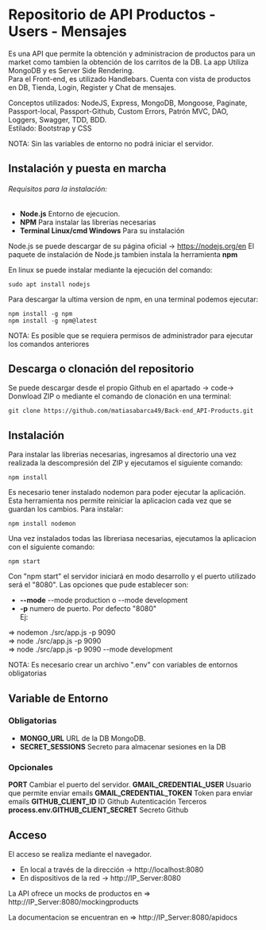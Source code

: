 # Repositorio de API Productos - Users - Mensajes

Es una API que permite la obtención y administracion de productos para un market como tambien la obtención de los carritos de la DB. La app Utiliza MongoDB y es Server Side Rendering.  
Para el Front-end, es utilizado Handlebars. Cuenta con vista de productos en DB, Tienda, Login, Register y Chat de mensajes.

Conceptos utilizados: NodeJS, Express, MongoDB, Mongoose, Paginate, Passport-local, Passport-Github, Custom Errors, Patrón MVC, DAO, Loggers, Swagger, TDD, BDD.  
Estilado: Bootstrap y CSS

NOTA: Sin las variables de entorno no podrá iniciar el servidor.

## Instalación y puesta en marcha
###### Requisitos para la instalación:

- **Node.js** Entorno de ejecucion.
- **NPM** Para instalar las librerías necesarias
- **Terminal Linux/cmd Windows** Para su instalación

Node.js se puede descargar de su página oficial -> https://nodejs.org/en
El paquete de instalación de Node.js tambien instala la herramienta **npm**

En linux se puede instalar mediante la ejecución del comando:

```
sudo apt install nodejs
```

Para descargar la ultima version de npm, en una terminal podemos ejecutar:

```
npm install -g npm
npm install -g npm@latest
```
NOTA: Es posible que se requiera permisos de administrador para ejecutar los comandos anteriores

## Descarga o clonación del repositorio

Se puede descargar desde el propio Github en el apartado -> code-> Donwload ZIP o mediante el comando de clonación en una terminal:

```
git clone https://github.com/matiasabarca49/Back-end_API-Products.git
```

## Instalación

Para instalar las librerias necesarias, ingresamos al directorio una vez realizada la descompresión del ZIP y ejecutamos el siguiente comando:
```
npm install
```
Es necesario tener instalado nodemon para poder ejecutar la aplicación. Esta herramienta nos permite reiniciar la aplicacion cada vez que se guardan los cambios. Para instalar:

```
npm install nodemon
```

Una vez instalados todas las libreriasa necesarias, ejecutamos la aplicacion con el siguiente comando:

```
npm start
```

Con "npm start" el servidor iniciará en modo desarrollo y el puerto utilizado será el "8080". Las opciones que pude establecer son:

- **--mode** --mode production o --mode development
- **-p** numero de puerto. Por defecto "8080"  
Ej: 

=> nodemon ./src/app.js -p 9090  
=> node ./src/app.js -p 9090  
=> node ./src/app.js -p 9090 --mode development

NOTA: Es necesario crear un archivo ".env" con variables de entornos obligatorias

## Variable de Entorno

### Obligatorias

- **MONGO_URL** URL de la DB MongoDB.
- **SECRET_SESSIONS** Secreto para almacenar sesiones en la DB

### Opcionales

**PORT** Cambiar el puerto del servidor.
**GMAIL_CREDENTIAL_USER** Usuario que permite enviar emails
**GMAIL_CREDENTIAL_TOKEN** Token para enviar emails
**GITHUB_CLIENT_ID** ID Github Autenticación Terceros
**process.env.GITHUB_CLIENT_SECRET** Secreto Github

## Acceso

El acceso se realiza mediante el navegador. 

 - En local a través de la dirección -> http://localhost:8080
 - En dispositivos de la red -> http://IP_Server:8080

La API ofrece un mocks de productos en => http://IP_Server:8080/mockingproducts  

La documentacion se encuentran en => http://IP_Server:8080/apidocs